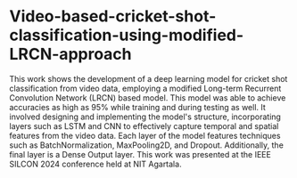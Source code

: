 # Video-based-cricket-shot-classification-using-modified-LRCN-approach
This work shows the development of a deep learning model for cricket shot classification from video data, employing a modified Long-term Recurrent Convolution Network (LRCN) based model. 
This model was able to achieve accuracies as high as 95% while training and during testing as well. 
It involved designing and implementing the model's structure, incorporating layers such as LSTM and CNN to effectively capture temporal and spatial features from the video data. Each layer of the model features techniques such as BatchNormalization, MaxPooling2D, and Dropout. Additionally, the final layer is a Dense Output layer.
This work was presented at the IEEE SILCON 2024 conference held at NIT Agartala.
